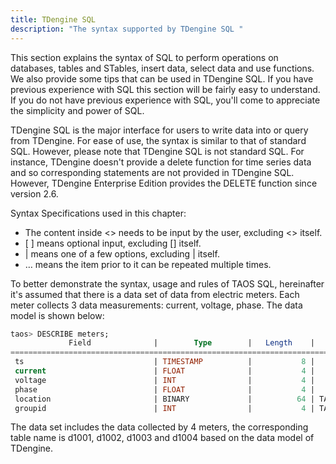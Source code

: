 ```yaml
---
title: TDengine SQL
description: "The syntax supported by TDengine SQL "
---
```


This section explains the syntax of SQL to perform operations on databases, tables and STables, insert data, select data and use functions. We also provide some tips that can be used in TDengine SQL. If you have previous experience with SQL this section will be fairly easy to understand. If you do not have previous experience with SQL, you'll come to appreciate the simplicity and power of SQL.

TDengine SQL is the major interface for users to write data into or query from TDengine. For ease of use, the syntax is similar to that of standard SQL. However, please note that TDengine SQL is not standard SQL. For instance, TDengine doesn't provide a delete function for time series data and so corresponding statements are not provided in TDengine SQL. However, TDengine Enterprise Edition provides the DELETE function since version 2.6.

Syntax Specifications used in this chapter:

- The content inside &lt;&gt; needs to be input by the user, excluding &lt;&gt; itself.
- \[ \] means optional input, excluding [] itself.
- | means one of a few options, excluding | itself.
- … means the item prior to it can be repeated multiple times.

To better demonstrate the syntax, usage and rules of TAOS SQL, hereinafter it's assumed that there is a data set of data from electric meters. Each meter collects 3 data measurements: current, voltage, phase. The data model is shown below:

```sql
taos> DESCRIBE meters;
             Field              |        Type        |   Length    |    Note    |
=================================================================================
 ts                             | TIMESTAMP          |           8 |            |
 current                        | FLOAT              |           4 |            |
 voltage                        | INT                |           4 |            |
 phase                          | FLOAT              |           4 |            |
 location                       | BINARY             |          64 | TAG        |
 groupid                        | INT                |           4 | TAG        |
```

The data set includes the data collected by 4 meters, the corresponding table name is d1001, d1002, d1003 and d1004 based on the data model of TDengine.
